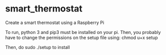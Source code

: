 # smart_thermostat
Create a smart thermostat using a Raspberry Pi


To run, python 3 and pip3 must be installed on your pi. Then, you probably have to change the permissions on the setup file using:
  chmod u+x setup
  
Then, do
  sudo ./setup
to install
